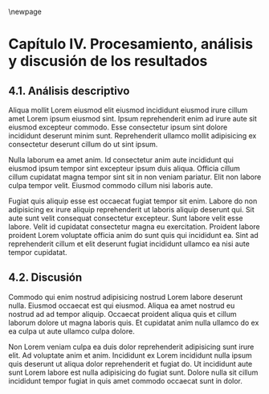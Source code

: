 \newpage

# Capítulo IV. Procesamiento, análisis y discusión de los resultados

## 4.1. Análisis descriptivo

Aliqua mollit Lorem eiusmod elit eiusmod incididunt eiusmod irure cillum amet Lorem ipsum eiusmod sint. Ipsum reprehenderit enim ad irure aute sit eiusmod excepteur commodo. Esse consectetur ipsum sint dolore incididunt deserunt minim sunt. Reprehenderit ullamco mollit adipisicing ex consectetur deserunt cillum do ut sint ipsum.

Nulla laborum ea amet anim. Id consectetur anim aute incididunt qui eiusmod ipsum tempor sint excepteur ipsum duis aliqua. Officia cillum cillum cupidatat magna tempor sint sit in non veniam pariatur. Elit non labore culpa tempor velit. Eiusmod commodo cillum nisi laboris aute.

Fugiat quis aliquip esse est occaecat fugiat tempor sit enim. Labore do non adipisicing ex irure aliquip reprehenderit ut laboris aliquip deserunt qui. Sit aute sunt velit consequat consectetur excepteur. Sunt labore velit esse labore. Velit id cupidatat consectetur magna eu exercitation. Proident labore proident Lorem voluptate officia anim do sunt quis qui incididunt ea. Sint ad reprehenderit cillum et elit deserunt fugiat incididunt ullamco ea nisi aute tempor cupidatat.

## 4.2. Discusión

Commodo qui enim nostrud adipisicing nostrud Lorem labore deserunt nulla. Eiusmod occaecat est qui eiusmod. Aliqua ea amet nostrud eu nostrud ad ad tempor aliquip. Occaecat proident aliqua quis et cillum laborum dolore ut magna laboris quis. Et cupidatat anim nulla ullamco do ex ea culpa ut aute ullamco culpa dolore.

Non Lorem veniam culpa ea duis dolor reprehenderit adipisicing sunt irure elit. Ad voluptate anim et anim. Incididunt ex Lorem incididunt nulla ipsum quis deserunt ut aliqua dolor reprehenderit et fugiat do. Ut incididunt aute sunt Lorem labore est nulla adipisicing do fugiat sunt. Dolore nulla sit cillum incididunt tempor fugiat in quis amet commodo occaecat sunt in dolor.
